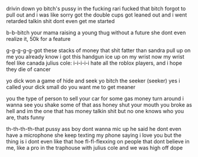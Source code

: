 drivin down yo bitch's pussy in the fucking rari
fucked that bitch forgot to pull out and i was like sorry
got the double cups got leaned out and i went retarded
talkin shit dont even get me started

b-b-bitch your mama raising a young thug without a future
she dont even realize it, 50k for a feature

g-g-g-g-g-got these stacks of money that shit fatter than sandra
pull up on me you already know i got this handgun
ice up on my wrist now my wrist feel like canada
julius cole: i-i-i-i-i hate all the roblox players, and i hope they die of cancer

yo dick won a game of hide and seek yo bitch the seeker (seeker)
yes i called your dick small do you want me to get meaner

you the type of person to sell your car for some gas money
turn around i wanna see you shake some of that ass honey
shut your mouth you broke as hell and im the one that has money
talkin shit but no one knows who you are, thats funny

th-th-th-th-that pussy ass boy dont wanna mic up he said he dont even have a microphone
she keep texting my phone saying i love you but the thing is i dont even like that hoe
fl-fl-flexxing on people that dont believe in me, like a pro
in the traphouse with julius cole and we was high off dope
